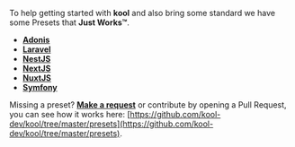 To help getting started with **kool** and also bring some standard we have some Presets that **Just Works™**.

- **[Adonis](/docs/2-Presets/Adonis.md)**
- **[Laravel](/docs/2-Presets/Laravel.md)**
- **[NestJS](/docs/2-Presets/NestJS.md)**
- **[NextJS](/docs/2-Presets/NextJS.md)**
- **[NuxtJS](/docs/2-Presets/NuxtJS.md)**
- **[Symfony](/docs/2-Presets/Symfony.md)**

Missing a preset? **[Make a request](https://github.com/kool-dev/kool/issues/new)** or contribute by opening a Pull Request, you can see
how it works here: [https://github.com/kool-dev/kool/tree/master/presets](https://github.com/kool-dev/kool/tree/master/presets).
